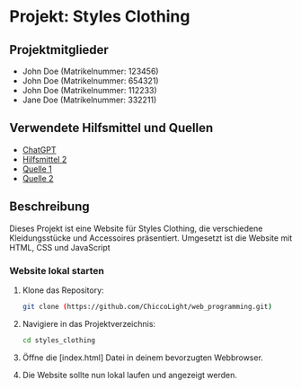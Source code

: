 # Projekt: Styles Clothing

## Projektmitglieder
- John Doe (Matrikelnummer: 123456)
- John Doe (Matrikelnummer: 654321)
- John Doe (Matrikelnummer: 112233)
- Jane Doe (Matrikelnummer: 332211)

## Verwendete Hilfsmittel und Quellen
- [ChatGPT](https://chatgpt.com/)
- [Hilfsmittel 2](#)
- [Quelle 1](#)
- [Quelle 2](#)

## Beschreibung

Dieses Projekt ist eine Website für Styles Clothing, die verschiedene Kleidungsstücke und Accessoires präsentiert. Umgesetzt ist die Website mit HTML, CSS und JavaScript 

### Website lokal starten

1. Klone das Repository:
    ```sh
    git clone (https://github.com/ChiccoLight/web_programming.git)
    ```

2. Navigiere in das Projektverzeichnis:
    ```sh
    cd styles_clothing
    ```

3. Öffne die [index.html] Datei in deinem bevorzugten Webbrowser.

4. Die Website sollte nun lokal laufen und angezeigt werden.
